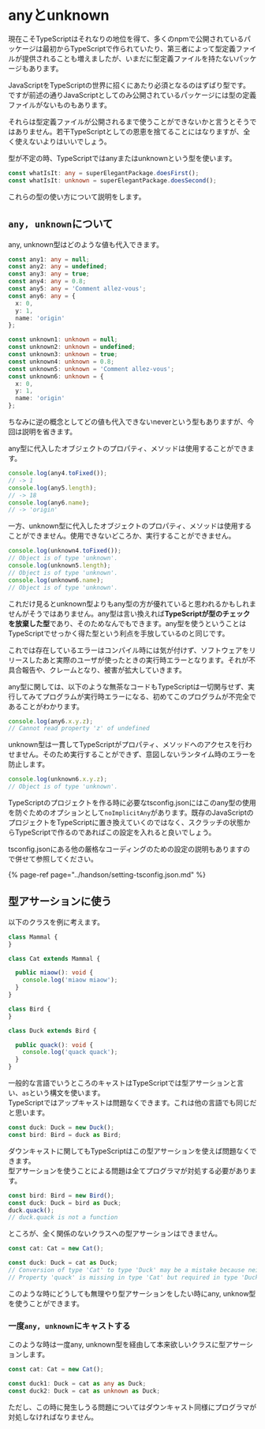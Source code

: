 # anyとunknown

現在こそTypeScriptはそれなりの地位を得て、多くのnpmで公開されているパッケージは最初からTypeScriptで作られていたり、第三者によって型定義ファイルが提供されることも増えましたが、いまだに型定義ファイルを持たないパッケージもあります。

JavaScriptをTypeScriptの世界に招くにあたり必須となるのはずばり型です。ですが前述の通りJavaScriptとしてのみ公開されているパッケージには型の定義ファイルがないものもあります。

それらは型定義ファイルが公開されるまで使うことができないかと言うとそうではありません。若干TypeScriptとしての恩恵を捨てることにはなりますが、全く使えないよりはいいでしょう。

型が不定の時、TypeScriptではanyまたはunknownという型を使います。

```typescript
const whatIsIt: any = superElegantPackage.doesFirst();
const whatIsIt: unknown = superElegantPackage.doesSecond();
```

これらの型の使い方について説明をします。

## `any, unknown`について

any, unknown型はどのような値も代入できます。

```typescript
const any1: any = null;
const any2: any = undefined;
const any3: any = true;
const any4: any = 0.8;
const any5: any = 'Comment allez-vous';
const any6: any = {
  x: 0,
  y: 1,
  name: 'origin'
};

const unknown1: unknown = null;
const unknown2: unknown = undefined;
const unknown3: unknown = true;
const unknown4: unknown = 0.8;
const unknown5: unknown = 'Comment allez-vous';
const unknown6: unknown = {
  x: 0,
  y: 1,
  name: 'origin'
};
```

ちなみに逆の概念としてどの値も代入できないneverという型もありますが、今回は説明を省きます。

any型に代入したオブジェクトのプロパティ、メソッドは使用することができます。

```typescript
console.log(any4.toFixed());
// -> 1
console.log(any5.length);
// -> 18
console.log(any6.name);
// -> 'origin'
```

一方、unknown型に代入したオブジェクトのプロパティ、メソッドは使用することができません。使用できないどころか、実行することができません。

```typescript
console.log(unknown4.toFixed());
// Object is of type 'unknown'.
console.log(unknown5.length);
// Object is of type 'unknown'.
console.log(unknown6.name);
// Object is of type 'unknown'.
```

これだけ見るとunknown型よりもany型の方が優れていると思われるかもしれませんがそうではありません。any型は言い換えれば**TypeScriptが型のチェックを放棄した型**であり、そのためなんでもできます。any型を使うということはTypeScriptでせっかく得た型という利点を手放しているのと同じです。

これでは存在しているエラーはコンパイル時には気が付けず、ソフトウェアをリリースしたあと実際のユーザが使ったときの実行時エラーとなります。それが不具合報告や、クレームとなり、被害が拡大していきます。

any型に関しては、以下のような無茶なコードもTypeScriptは一切関与せず、実行してみてプログラムが実行時エラーになる、初めてこのプログラムが不完全であることがわかります。

```typescript
console.log(any6.x.y.z);
// Cannot read property 'z' of undefined
```

unknown型は一貫してTypeScriptがプロパティ、メソッドへのアクセスを行わせません。そのため実行することができず、意図しないランタイム時のエラーを防止します。

```typescript
console.log(unknown6.x.y.z);
// Object is of type 'unknown'.
```

TypeScriptのプロジェクトを作る時に必要なtsconfig.jsonにはこのany型の使用を防ぐためのオプションとして`noImplicitAny`があります。既存のJavaScriptのプロジェクトをTypeScriptに置き換えていくのではなく、スクラッチの状態からTypeScriptで作るのであればこの設定を入れると良いでしょう。

tsconfig.jsonにある他の厳格なコーディングのための設定の説明もありますので併せて参照してください。

{% page-ref page="../handson/setting-tsconfig.json.md" %}

## 型アサーションに使う

以下のクラスを例に考えます。

```typescript
class Mammal {
}

class Cat extends Mammal {

  public miaow(): void {
    console.log('miaow miaow');
  }
}

class Bird {
}

class Duck extends Bird {

  public quack(): void {
    console.log('quack quack');
  }
}
```

一般的な言語でいうところのキャストはTypeScriptでは型アサーションと言い、`as`という構文を使います。  
TypeScriptではアップキャストは問題なくできます。これは他の言語でも同じだと思います。

```typescript
const duck: Duck = new Duck();
const bird: Bird = duck as Bird;
```

ダウンキャストに関してもTypeScriptはこの型アサーションを使えば問題なくできます。  
型アサーションを使うことによる問題は全てプログラマが対処する必要があります。

```typescript
const bird: Bird = new Bird();
const duck: Duck = bird as Duck;
duck.quack();
// duck.quack is not a function
```

ところが、全く関係のないクラスへの型アサーションはできません。

```typescript
const cat: Cat = new Cat();

const duck: Duck = cat as Duck;
// Conversion of type 'Cat' to type 'Duck' may be a mistake because neither type sufficiently overlaps with the other. If this was intentional, convert the expression to 'unknown' first.
// Property 'quack' is missing in type 'Cat' but required in type 'Duck'.
```

このような時にどうしても無理やり型アサーションをしたい時にany, unknow型を使うことができます。

### 一度`any, unknown`にキャストする

このような時は一度any, unknown型を経由して本来欲しいクラスに型アサーションします。

```typescript
const cat: Cat = new Cat();

const duck1: Duck = cat as any as Duck;
const duck2: Duck = cat as unknown as Duck;
```

ただし、この時に発生しうる問題についてはダウンキャスト同様にプログラマが対処しなければなりません。

